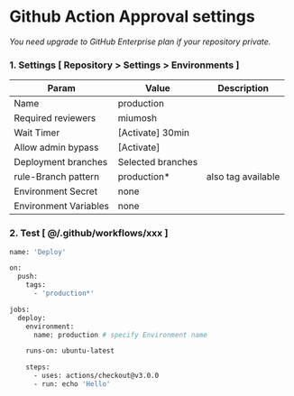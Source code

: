 # Github Action Approval settings

*You need upgrade to GitHub Enterprise plan if your repository private.*

### 1. Settings [ Repository > Settings > Environments ]

|Param                |Value            | Description      |
|---                  |---              | ---              |
|Name                 |production       |                  |
|Required reviewers   |miumosh          |                  |
|Wait Timer           |[Activate] 30min |                  |
|Allow admin bypass   |[Activate]       |                  |
|Deployment branches  |Selected branches|                  |
|rule-Branch pattern  |production*      |also tag available|
|Environment Secret   |none             |                  |
|Environment Variables|none             |                  |

### 2. Test [ @/.github/workflows/xxx ]
```sh
name: 'Deploy'

on:
  push:
    tags:
      - 'production*'

jobs:
  deploy:
    environment:
      name: production # specify Environment name

    runs-on: ubuntu-latest

    steps:
      - uses: actions/checkout@v3.0.0
      - run: echo 'Hello'
```